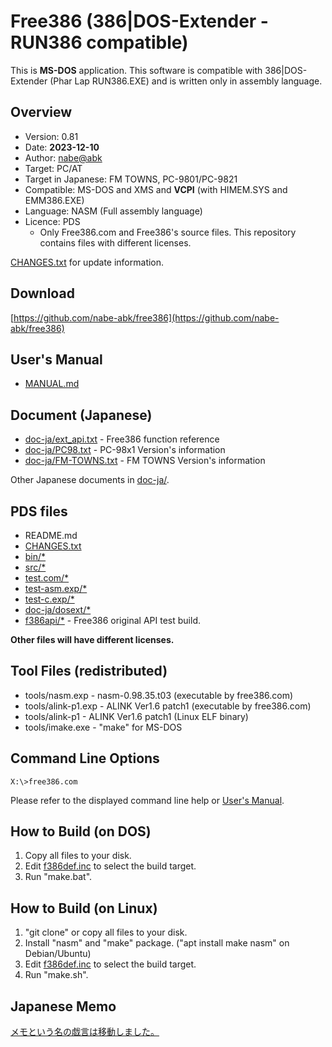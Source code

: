 # Free386 (386|DOS-Extender - RUN386 compatible)

This is **MS-DOS** application.
This software is compatible with 386|DOS-Extender (Phar Lap RUN386.EXE)
 and is written only in assembly language.

## Overview

* Version: 0.81
* Date: **2023-12-10**
* Author: [nabe@abk](https://twitter.com/nabe_abk)
* Target: PC/AT
* Target in Japanese: FM TOWNS, PC-9801/PC-9821
* Compatible: MS-DOS and XMS and **VCPI** (with HIMEM.SYS and EMM386.EXE)
* Language: NASM (Full assembly language)
* Licence: PDS
	* Only Free386.com and Free386's source files. This repository contains files with different licenses.

[CHANGES.txt](CHANGES.txt) for update information.

## Download

[https://github.com/nabe-abk/free386](https://github.com/nabe-abk/free386)

## User's Manual

* [MANUAL.md](MANUAL.md)

## Document (Japanese)

* [doc-ja/ext_api.txt](doc-ja/ext_api.txt)   - Free386 function reference
* [doc-ja/PC98.txt](doc-ja/PC98.txt)         - PC-98x1 Version's information
* [doc-ja/FM-TOWNS.txt](doc-ja/FM-TOWNS.txt) - FM TOWNS Version's information

Other Japanese documents in [doc-ja/](doc-ja/).

## PDS files

- README.md
- [CHANGES.txt](CHANGES.txt)
- [bin/*](bin/)
- [src/*](src/)
- [test.com/*](test.com/)
- [test-asm.exp/*](test-asm.exp/)
- [test-c.exp/*](test-c.exp/)
- [doc-ja/dosext/*](doc-ja/dosext/)
- [f386api/*](f386api/) - Free386 original API test build.

**Other files will have different licenses.**

## Tool Files (redistributed)

* tools/nasm.exp     - nasm-0.98.35.t03 (executable by free386.com)
* tools/alink-p1.exp - ALINK Ver1.6 patch1 (executable by free386.com)
* tools/alink-p1     - ALINK Ver1.6 patch1 (Linux ELF binary)
* tools/imake.exe    - "make" for MS-DOS

## Command Line Options

```
X:\>free386.com
```

Please refer to the displayed command line help or [User's Manual](MANUAL.md).

## How to Build (on DOS)

1. Copy all files to your disk.
2. Edit [f386def.inc](src/f386def.inc) to select the build target.
3. Run "make.bat".

## How to Build (on Linux)

1. "git clone" or copy all files to your disk.
2. Install "nasm" and "make" package. ("apt install make nasm" on Debian/Ubuntu)
3. Edit [f386def.inc](src/f386def.inc) to select the build target.
4. Run "make.sh".

## Japanese Memo

[メモという名の戯言は移動しました。](doc-ja/memo.md)

